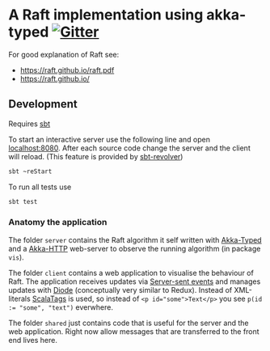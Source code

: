 # A Raft implementation using akka-typed [![Gitter](https://img.shields.io/gitter/room/leanovate-akka-typed-raft/Lobby.svg)](https://gitter.im/leanovate-akka-typed-raft/Lobby)

For good explanation of Raft see: 
* https://raft.github.io/raft.pdf
* https://raft.github.io/

## Development

Requires [sbt](http://www.scala-sbt.org/)

To start an interactive server use the following line and open [localhost:8080](http://localhost:8080).
After each source code change the server and the client will reload. (This feature is provided by [sbt-revolver](https://github.com/spray/sbt-revolver))

```bash
sbt ~reStart
```

To run all tests use

```bash
sbt test
```

### Anatomy the application

The folder `server` contains the Raft algorithm it self written with [Akka-Typed](https://doc.akka.io/docs/akka/current/actors-typed.html#introduction) and a [Akka-HTTP](https://doc.akka.io/docs/akka-http/current/introduction.html#routing-dsl-for-http-servers) web-server to observe the running algorithm (in package `vis`).

The folder `client` contains a web application to visualise the behaviour of Raft.
The application receives updates via [Server-sent events](https://www.sitepoint.com/server-sent-events/) and
manages updates with [Diode](https://diode.suzaku.io/) (conceptually very similar to Redux).
Instead of XML-literals [ScalaTags](http://www.lihaoyi.com/scalatags/) is used, so instead of `<p id="some">Text</p>` you see `p(id := "some", "text")` everwhere.

The folder `shared` just contains code that is useful for the server and the web application.
Right now allow messages that are transferred to the front end lives here.
